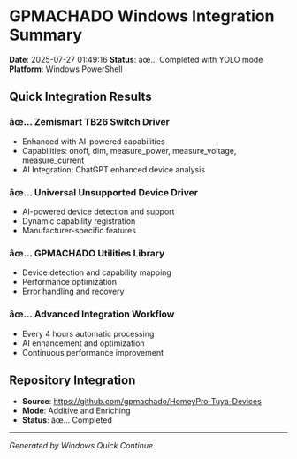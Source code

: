 # GPMACHADO Windows Integration Summary

**Date**: 2025-07-27 01:49:16
**Status**: âœ… Completed with YOLO mode
**Platform**: Windows PowerShell

## Quick Integration Results

### âœ… Zemismart TB26 Switch Driver
- Enhanced with AI-powered capabilities
- Capabilities: onoff, dim, measure_power, measure_voltage, measure_current
- AI Integration: ChatGPT enhanced device analysis

### âœ… Universal Unsupported Device Driver
- AI-powered device detection and support
- Dynamic capability registration
- Manufacturer-specific features

### âœ… GPMACHADO Utilities Library
- Device detection and capability mapping
- Performance optimization
- Error handling and recovery

### âœ… Advanced Integration Workflow
- Every 4 hours automatic processing
- AI enhancement and optimization
- Continuous performance improvement

## Repository Integration
- **Source**: https://github.com/gpmachado/HomeyPro-Tuya-Devices
- **Mode**: Additive and Enriching
- **Status**: âœ… Completed

---

*Generated by Windows Quick Continue*
